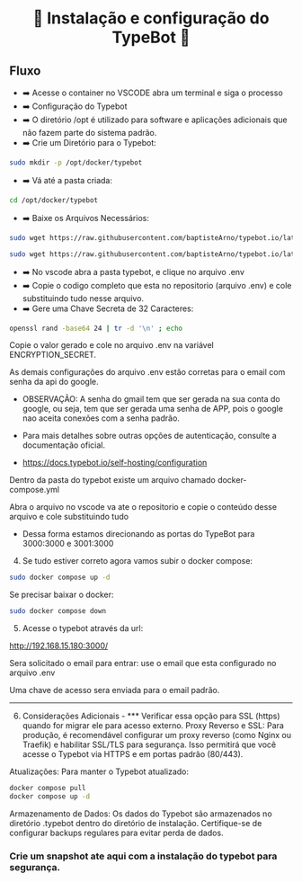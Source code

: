 <h1 align="center">🚀 Instalação e configuração do TypeBot 🚀</h1> 


## Fluxo

- ➡️ Acesse o container no VSCODE abra um terminal e siga o processo
- ➡️ Configuração do Typebot
- ➡️ O diretório /opt é utilizado para software e aplicações adicionais que não fazem parte do sistema padrão. 
- ➡️ Crie um Diretório para o Typebot: 

``` bash
sudo mkdir -p /opt/docker/typebot
```

- ➡️ Vá até a pasta criada:

``` bash
cd /opt/docker/typebot
```

- ➡️ Baixe os Arquivos Necessários:

```bash
sudo wget https://raw.githubusercontent.com/baptisteArno/typebot.io/latest/docker-compose.yml
```
```bash
sudo wget https://raw.githubusercontent.com/baptisteArno/typebot.io/latest/.env.example -O .env
```


- ➡️ No vscode abra a pasta typebot, e clique no arquivo .env
- ➡️ Copie o codigo completo que esta no repositorio (arquivo .env) e cole substituindo tudo nesse arquivo.
- ➡️ Gere uma Chave Secreta de 32 Caracteres:

```bash
openssl rand -base64 24 | tr -d '\n' ; echo
```

Copie o valor gerado e cole no arquivo .env na variável ENCRYPTION_SECRET.

As demais configurações do arquivo .env estão corretas para o email com senha da api do google.

- OBSERVAÇÃO: A senha do gmail tem que ser gerada na sua conta do google, ou seja, tem que ser gerada uma senha de APP, pois o google nao aceita conexões com a senha padrão.

- Para mais detalhes sobre outras opções de autenticação, consulte a documentação oficial.
- https://docs.typebot.io/self-hosting/configuration

Dentro da pasta do typebot existe um arquivo chamado docker-compose.yml

Abra o arquivo no vscode va ate o repositorio e copie o conteúdo desse arquivo e cole substituindo tudo

- Dessa forma estamos direcionando as portas do TypeBot para 3000:3000 e 3001:3000

4. Se tudo estiver correto agora vamos subir o docker compose:

```bash
sudo docker compose up -d
```

Se precisar baixar o docker:

```bash
sudo docker compose down
```


5. Acesse o typebot através da url:

http://192.168.15.180:3000/

Sera solicitado o email para entrar: use o email que esta configurado no arquivo .env

Uma chave de acesso sera enviada para o email padrão.

---

6. Considerações Adicionais - *** Verificar essa opção para SSL (https) quando for migrar ele para acesso externo.
Proxy Reverso e SSL: Para produção, é recomendável configurar um proxy reverso (como Nginx ou Traefik) e habilitar SSL/TLS para segurança. Isso permitirá que você acesse o Typebot via HTTPS e em portas padrão (80/443).

Atualizações: Para manter o Typebot atualizado:

```bash
docker compose pull
docker compose up -d
```

Armazenamento de Dados: Os dados do Typebot são armazenados no diretório .typebot dentro do diretório de instalação. Certifique-se de configurar backups regulares para evitar perda de dados.


### Crie um snapshot ate aqui com a instalação do typebot para segurança.
